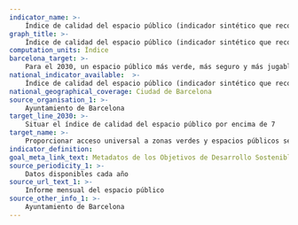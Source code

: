 ```yaml
---
indicator_name: >-
    Índice de calidad del espacio público (indicador sintético que recoge numerosos indicadores sociales, de convivencia y de servicios y elementos urbanos)
graph_title: >-
    Índice de calidad del espacio público (indicador sintético que recoge numerosos indicadores sociales, de convivencia y de servicios y elementos urbanos)
computation_units: Índice
barcelona_target: >-
    Para el 2030, un espacio público más verde, más seguro y más jugable
national_indicator_available:  >-
    Índice de calidad del espacio público (indicador sintético que recoge numerosos indicadores sociales, de convivencia y de servicios y elementos urbanos)
national_geographical_coverage: Ciudad de Barcelona 
source_organisation_1: >-
    Ayuntamiento de Barcelona
target_line_2030: >-
    Situar el índice de calidad del espacio público por encima de 7
target_name: >-
    Proporcionar acceso universal a zonas verdes y espacios públicos seguros, inclusivos y accesibles, en particular para las mujeres, los niños y niñas, las personas mayores y las personas con discapacidad
indicator_definition:
goal_meta_link_text: Metadatos de los Objetivos de Desarrollo Sostenible de las Naciones Unidas (pdf 894kB)
source_periodicity_1: >-
    Datos disponibles cada año
source_url_text_1: >-
    Informe mensual del espacio público
source_other_info_1: >-
    Ayuntamiento de Barcelona
---
```

